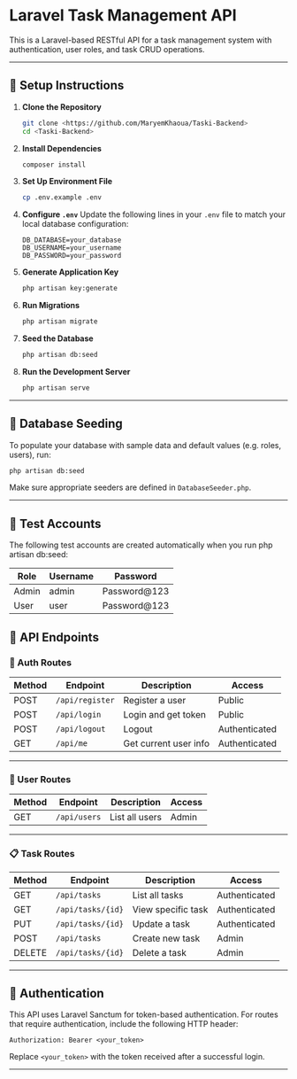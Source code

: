 # Laravel Task Management API

This is a Laravel-based RESTful API for a task management system with authentication, user roles, and task CRUD operations.

---

## 🚀 Setup Instructions

1. **Clone the Repository**
   ```bash
   git clone <https://github.com/MaryemKhaoua/Taski-Backend>
   cd <Taski-Backend>
   ```

2. **Install Dependencies**
   ```bash
   composer install
   ```

3. **Set Up Environment File**
   ```bash
   cp .env.example .env
   ```

4. **Configure `.env`**
   Update the following lines in your `.env` file to match your local database configuration:
   ```
   DB_DATABASE=your_database
   DB_USERNAME=your_username
   DB_PASSWORD=your_password
   ```

5. **Generate Application Key**
   ```bash
   php artisan key:generate
   ```

6. **Run Migrations**
   ```bash
   php artisan migrate
   ```

7. **Seed the Database**
   ```bash
   php artisan db:seed
   ```

8. **Run the Development Server**
   ```bash
   php artisan serve
   ```

---

## 🌱 Database Seeding

To populate your database with sample data and default values (e.g. roles, users), run:

```bash
php artisan db:seed
```

Make sure appropriate seeders are defined in `DatabaseSeeder.php`.

---


## 👥 Test Accounts
The following test accounts are created automatically when you run php artisan db:seed:

| Role   | Username        | Password            |
|--------|-----------------|---------------------|
| Admin  | admin           | Password@123        |
| User   | user            | Password@123        |


## 📡 API Endpoints

### 🔐 Auth Routes

| Method | Endpoint        | Description             | Access        |
|--------|-----------------|-------------------------|---------------|
| POST   | `/api/register` | Register a user         | Public        |
| POST   | `/api/login`    | Login and get token     | Public        |
| POST   | `/api/logout`   | Logout                  | Authenticated |
| GET    | `/api/me`       | Get current user info   | Authenticated |

---

### 👤 User Routes

| Method | Endpoint     | Description     | Access  |
|--------|--------------|-----------------|---------|
| GET    | `/api/users` | List all users  | Admin   |

---

### 📋 Task Routes

| Method | Endpoint            | Description         | Access        |
|--------|---------------------|---------------------|---------------|
| GET    | `/api/tasks`        | List all tasks      | Authenticated |
| GET    | `/api/tasks/{id}`   | View specific task  | Authenticated |
| PUT    | `/api/tasks/{id}`   | Update a task       | Authenticated |
| POST   | `/api/tasks`        | Create new task     | Admin         |
| DELETE | `/api/tasks/{id}`   | Delete a task       | Admin         |

---

## 🔐 Authentication

This API uses Laravel Sanctum for token-based authentication. For routes that require authentication, include the following HTTP header:

```
Authorization: Bearer <your_token>
```

Replace `<your_token>` with the token received after a successful login.

---